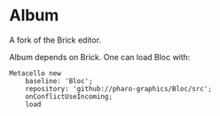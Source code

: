 # Album
A fork of the Brick editor.

Album depends on Brick. 
One can load Bloc with:
```Smalltalk
Metacello new
	baseline: 'Bloc';
	repository: 'github://pharo-graphics/Bloc/src';
	onConflictUseIncoming;
	load
```
